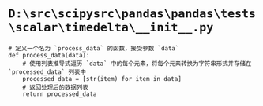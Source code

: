 # `D:\src\scipysrc\pandas\pandas\tests\scalar\timedelta\__init__.py`

```
# 定义一个名为 `process_data` 的函数，接受参数 `data`
def process_data(data):
    # 使用列表推导式遍历 `data` 中的每个元素，将每个元素转换为字符串形式并存储在 `processed_data` 列表中
    processed_data = [str(item) for item in data]
    # 返回处理后的数据列表
    return processed_data
```
